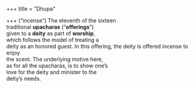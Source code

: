 +++
title = "Dhupa"

+++
(“incense”) The eleventh of the sixteen  
traditional **upacharas** (“**offerings**”)  
given to a **deity** as part of **worship**,  
which follows the model of treating a  
deity as an honored guest. In this offering, the deity is offered incense to enjoy  
the scent. The underlying motive here,  
as for all the upacharas, is to show one’s  
love for the deity and minister to the  
deity’s needs.